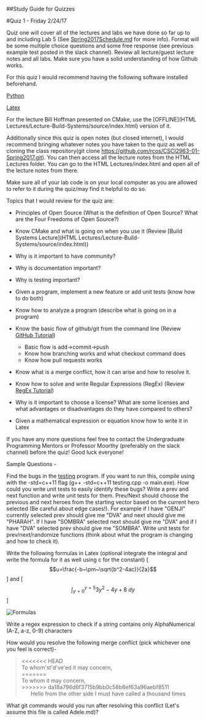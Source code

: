 ##Study Guide for Quizzes

#Quiz 1 - Friday 2/24/17

Quiz one will cover all of the lectures and labs we have done so far up to and including Lab 5
(See [Spring2017Schedule.md](Spring2017Schedule.md) for more info).
Format will be some multiple choice questions and some free response (see previous example test posted
in the slack channel). Review all lecture/guest lecture notes and all labs. Make sure
you have a solid understanding of how Github works.

For this quiz I would recommend having the following software installed beforehand.

[Python](https://www.python.org/downloads/)

[Latex](https://www.latex-project.org/get/)

For the lecture Bill Hoffman presented on CMake, use the [OFFLINE](HTML Lectures/Lecture-Build-Systems/source/index.html) version of it.

Additionally since this quiz is open notes (but closed internet), I would recommend bringing whatever notes you have
taken to the quiz as well as cloning the class repository(git clone https://github.com/rcos/CSCI2963-01-Spring2017.git).
You can then access all the lecture notes from the HTML Lectures folder. You can go to the HTML Lectures/index.html
and open all of the lecture notes from there.

Make sure all of your lab code is on your local computer as you are allowed to refer to it during the quiz/may
find it helpful to do so.
	
Topics that I would review for the quiz are:

* Principles of Open Source (What is the definition of Open Source? What are the Four Freedoms of Open Source?)

* Know CMake and what is going on when you use it (Review [Build Systems Lecture](HTML Lectures/Lecture-Build-Systems/source/index.html))

* Why is it important to have community? 

* Why is documentation important?

* Why is testing important? 

* Given a program, implement a new feature or add unit tests (know how to do both)

* Know how to analyze a program (describe what is going on in a program)

* Know the basic flow of github/git from the command line (Review [GitHub Tutorial](https://try.github.io/levels/1/challenges/1))
	* Basic flow is add->commit->push
	* Know how branching works and what checkout command does
	* Know how pull requests works

* Know what is a merge conflict, how it can arise and how to resolve it.

* Know how to solve and write Regular Expressions (RegEx) (Review [RegEx Tutorial](https://regexone.com/))

* Why is it important to choose a license? What are some licenses and what advantages or disadvantages do they have
	compared to others?

* Given a mathematical expression or equation know how to write it in Latex

If you have any more questions feel free to contact the Undergraduate Programming Mentors
or Professor Moorthy (preferably on the slack channel) before the quiz! Good luck everyone!

Sample Questions - 

Find the bugs in the [testing](testing.cpp) program. If you want to
run this, compile using with the -std=c++11 flag (g++ -std=c++11 testing.cpp -o main.exe). How could you write
unit tests to easily identify these bugs? Write a prev and next function and
write unit tests for them. Prev/Next should choose the previous and next
heroes from the starting vector based on the current hero
selected (Be careful about edge cases!). For example if I have "GENJI" currently selected prev 
should give me "DVA" and next should give me "PHARAH". If I have "SOMBRA" selected
next should give me "DVA" and if I have "DVA" selected prev should give me "SOMBRA". Write unit tests for
prev/next/randomize functions (think about what the program is changing
and how to check it).

Write the following formulas in Latex (optional integrate the integral and write the formula for it as well 
using c for the constant) [ $$u=\frac{-b~\pm~\sqrt{b^2-4ac}}{2a}$$ ] and [$$\int_{y=0}^{y=5} {3 y^2-4y+8~ dy} $$]

![Formulas](photos/Equations/png)

Write a regex expression to check if a string contains only AlphaNumerical (A-Z, a-z, 0-9) characters

How would you resolve the following merge conflict (pick whichever one you feel is correct)-

<blockquote>
	<p> 
		<<<<<<< HEAD
		<br />
		To whom'st'd've'ed it may concern, 
		<br />
		=======
		<br />
		To whom it may concern, 
		<br />
		>>>>>>> da18a796d6f3715b9bb0c58b8ef63a96aebf8511
		<br />
		 &nbsp;&nbsp;&nbsp;&nbsp;&nbsp; Hello from the other side I must have called a thousand times
	</p>
 </blockquote>
 What git commands would you run after resolving this conflict (Let's assume this file is called
 Adele.md)?
